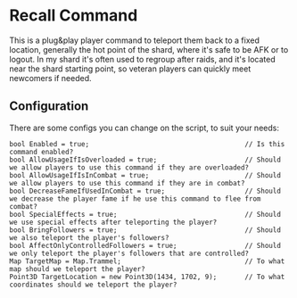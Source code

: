 # Recall Command

This is a plug&play player command to teleport them back to a fixed location, generally the hot point of the shard, where it's safe to be AFK or to logout. In my shard it's often used to regroup after raids, and it's located near the shard starting point, so veteran players can quickly meet newcomers if needed.

## Configuration

There are some configs you can change on the script, to suit your needs:

    bool Enabled = true;                                       // Is this command enabled?
    bool AllowUsageIfIsOverloaded = true;                      // Should we allow players to use this command if they are overloaded?
    bool AllowUsageIfIsInCombat = true;                        // Should we allow players to use this command if they are in combat?
    bool DecreaseFameIfUsedInCombat = true;                    // Should we decrease the player fame if he use this command to flee from combat?
    bool SpecialEffects = true;                                // Should we use special effects after teleporting the player?
    bool BringFollowers = true;                                // Should we also teleport the player's followers?
    bool AffectOnlyControlledFollowers = true;                 // Should we only teleport the player's followers that are controlled?
    Map TargetMap = Map.Trammel;                               // To what map should we teleport the player?
    Point3D TargetLocation = new Point3D(1434, 1702, 9);       // To what coordinates should we teleport the player?
